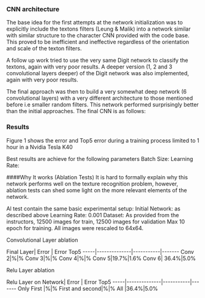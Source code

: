 
### CNN architecture
The base idea for the first attempts at the network initialization was to explicitly include the textons filters (Leung & Malik) into a network similar with similar structure  to the character CNN provided with the code base.  This proved to be inefficient and ineffective regardless of the orientation and scale of the texton filters.

A follow up work tried to use the very same Digit network to classify the textons, again with very poor results. A deeper version (1, 2 and 3 convolutional layers deeper) of the Digit network was also implemented, again with very poor results. 

The final approach was then to build a very somewhat deep network (6 convolutional layers) with a very different architecture to those mentioned before i.e smaller random filters. This network performed surprisingly better than the initial approaches. The final CNN is as follows:

### Results
Figure 1 shows the error and  Top5 error during a training process limited to 1 hour in a Nvidia Tesla K40 

Best results are achieve for the following parameters
Batch Size:
Learning Rate:

####Why It works (Ablation Tests)
It is hard to formally explain why this network performs well on the texture recognition problem, however, ablation tests can shed some light on the more relevant elements of the network.

Al test contain the same basic experimental setup:
Initial Network: as described above
Learning Rate: 0.001
Dataset: As provided from the instructors, 12500 images for train, 12500 images for validation
Max 10 epoch for training.
All images were rescaled to 64x64.


Convolutional Layer ablation

Final Layer| Error | Error Top5
-----|--------------|-----------|-------
Conv 2|%|%
Conv 3|%|%
Conv 4|%|%
Conv 5|19.7%|1.6%
Conv 6| 36.4%|5.0%


Relu Layer ablation

Relu Layer on Network| Error | Error Top5
-----|--------------|-----------|-------
Only First |%|%
First and second|%|%
All |36.4%|5.0%









